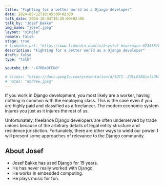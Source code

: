 ```yaml
---
title: "Fighting for a better world as a Django developer"
date: 2024-08-12T10:45:00+02:00
talk_date: 2024-10-04T16:45:00+02:00
talk_by: "Josef Bakke"
img_name: "josef.jpeg"
layout: "single"
remote: false
stage: true
# linkedin_url: "https://www.linkedin.com/in/krystof-beuermann-623558184/"
description: "Fighting for a better world as a Django developer"
draft: false
type: "talk"

youtube_id: "-X7RBa0FFN0"

# slides: "https://docs.google.com/presentation/d/1OTI--ZQLLR3N8ixl4OktEwbXfiau_0BNXicl_3j5uYc/edit?usp=sharing"
# notes: "andrew.jpeg"
---
```


If you work in Django development, you most likely are a worker,
having nothing in common with the employing class. This is the case even
if you are highly paid and classified as a freelancer. The modern
economic system injures you just as it injures the rest of us.

Unfortunately, freelance Django developers are often underserved by
trade unions because of the arbitrary details of legal entity
structure and residence juristiction. Fortunately, there are other ways
to wield our power. I will present some approaches of relevance to the
Django community.

## About Josef

* Josef Bakke has used Django for 15 years.
* He has never really worked with Django.
* He works in embedded computing.
* He plays music for fun.
